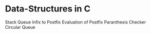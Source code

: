 # Data-Structures in C
Stack
Queue
Infix to Postfix
Evaluation of Postfix
Paranthesis Checker
Circular Queue
